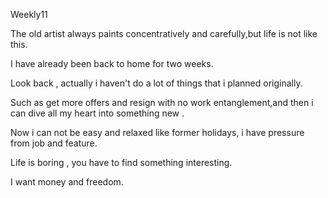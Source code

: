 Weekly11

The old artist always paints concentratively and carefully,but life is not like this.

I have already been  back to home for two weeks. 

Look back , actually i haven't do a lot of things that i planned originally.

Such as get more offers and resign with no work entanglement,and then i can dive all my heart into something new .

Now i can not be easy and relaxed like former holidays, i have pressure from job and feature.

Life is boring , you have to find something interesting.

I want money and freedom.